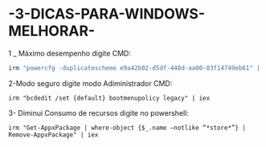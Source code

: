 # -3-DICAS-PARA-WINDOWS-MELHORAR-

1 _ Máximo desempenho
 digite CMD: 

```powershell
irm "powercfg -duplicatescheme e9a42b02-d5df-448d-aa00-03f14749eb61" | iex
```

2-Modo seguro
digite modo Adiministrador CMD: 
```
irm "bcdedit /set {default} bootmenupolicy legacy" | iex
```
3- Diminui Consumo de recursos
digite no powershell: 
```
irm "Get-AppxPackage | where-object {$_.name –notlike “*store*”} | Remove-AppxPackage" | iex
```
